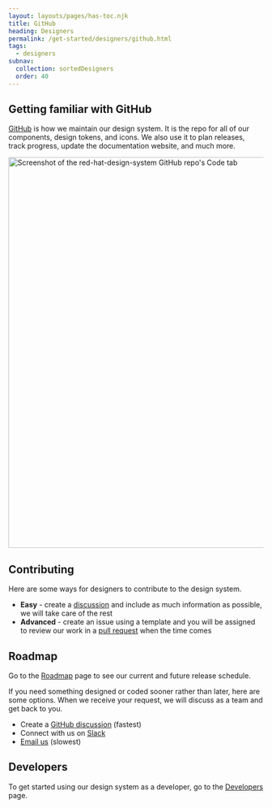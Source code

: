 ```yaml
---
layout: layouts/pages/has-toc.njk
title: GitHub
heading: Designers
permalink: /get-started/designers/github.html
tags:
  - designers
subnav:
  collection: sortedDesigners
  order: 40
---
```


## Getting familiar with GitHub

[GitHub](https://github.com/RedHat-UX/red-hat-design-system) is how we maintain our 
design system. It is the repo for all of our components, design tokens, and icons. 
We also use it to plan releases, track progress, update the documentation website, 
and much more.

<uxdot-example variant="full" no-border>
  <img alt="Screenshot of the red-hat-design-system GitHub repo's Code tab"
       src="get-familiar-with-github.avif"
       width="1140"
       height="770"
       loading="lazy">
</uxdot-example>

## Contributing

Here are some ways for designers to contribute to the design system.

  - **Easy** - create a [discussion](https://github.com/RedHat-UX/red-hat-design-system/discussions) and include as much information as possible, we will take care of the rest
  - **Advanced** - create an issue using a template and you will be assigned to review our work in a [pull request](https://github.com/RedHat-UX/red-hat-design-system/pulls) when the time comes

## Roadmap

Go to the [Roadmap](/about/roadmap/) page to see our current and future release 
schedule.

If you need something designed or coded sooner rather than later, here are some 
options. When we receive your request, we will discuss as a team and get back to you.

  - Create a [GitHub discussion](https://github.com/RedHat-UX/red-hat-design-system/discussions) (fastest)
  - Connect with us on [Slack](/support/#contact-us)
  - [Email us](mailto:design-system@redhat.com) (slowest)

<uxdot-feedback>
  <h2>Developers</h2>
  <p>To get started using our design system as a developer, go to the <a href="/get-started/developers">Developers</a> page.</p>
</uxdot-feedback>
